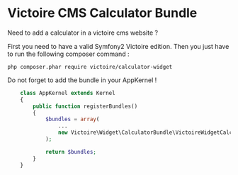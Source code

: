 Victoire CMS Calculator Bundle
============

Need to add a calculator in a victoire cms website ?

First you need to have a valid Symfony2 Victoire edition.
Then you just have to run the following composer command :

    php composer.phar require victoire/calculator-widget

Do not forget to add the bundle in your AppKernel !

```php
    class AppKernel extends Kernel
    {
        public function registerBundles()
        {
            $bundles = array(
                ...
                new Victoire\Widget\CalculatorBundle\VictoireWidgetCalculatorBundle(),
            );

            return $bundles;
        }
    }
```

